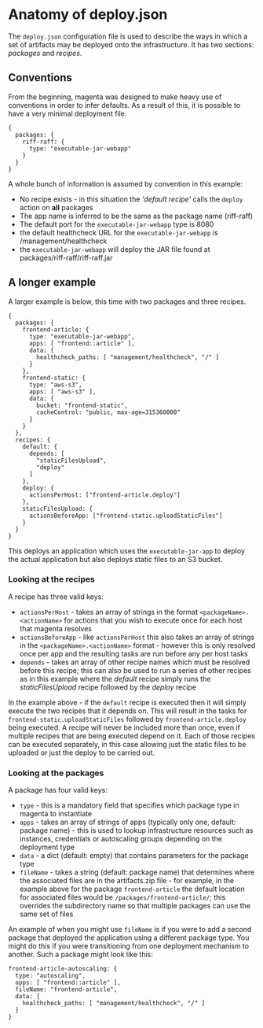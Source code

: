 <!--- prev:artifacts.zip -->
Anatomy of deploy.json
======================

The `deploy.json` configuration file is used to describe the ways in which a
set of artifacts may be deployed onto the infrastructure. It has two sections:
_packages_ and _recipes_.

Conventions
-----------

From the beginning, magenta was designed to make heavy use of conventions in
order to infer defaults. As a result of this, it is possible to have a very
minimal deployment file.

    {
      packages: {
        riff-raff: {
          type: "executable-jar-webapp"
        }
      }
    }

A whole bunch of information is assumed by convention in this example:

 - No recipe exists - in this situation the _'default recipe'_ calls the `deploy` action on **all** packages
 - The app name is inferred to be the same as the package name (riff-raff)
 - The default port for the `executable-jar-webapp` type is 8080
 - the default healthcheck URL for the `executable-jar-webapp` is /management/healthcheck
 - the `executable-jar-webapp` will deploy the JAR file found at packages/riff-raff/riff-raff.jar

A longer example
----------------

A larger example is below, this time with two packages and three recipes.

    {
      packages: {
        frontend-article: {
          type: "executable-jar-webapp",
          apps: [ "frontend::article" ],
          data: {
            healthcheck_paths: [ "management/healthcheck", "/" ]
          }
        },
        frontend-static: {
          type: "aws-s3",
          apps: [ "aws-s3" ],
          data: {
            bucket: "frontend-static",
            cacheControl: "public, max-age=315360000"
          }
        }
      },
      recipes: {
        default: {
          depends: [
            "staticFilesUpload",
            "deploy"
          ]
        },
        deploy: {
          actionsPerHost: ["frontend-article.deploy"]
        },
        staticFilesUpload: {
          actionsBeforeApp: ["frontend-static.uploadStaticFiles"]
        }
      }
    }

This deploys an application which uses the `executable-jar-app` to deploy the actual application but also deploys
 static files to an S3 bucket.

### Looking at the recipes

A recipe has three valid keys:

 - `actionsPerHost` - takes an array of strings in the format `<packageName>.<actionName>` for actions that you wish
 to execute once for each host that magenta resolves
 - `actionsBeforeApp` - like `actionsPerHost` this also takes an array of strings in the `<packageName>.<actionName>`
  format - however this is only resolved once per app and the resulting tasks are run before any per host tasks
 - `depends` - takes an array of other recipe names which must be resolved before this recipe; this can also be used
 to run a series of other recipes as in this example where the _default_ recipe simply runs the _staticFilesUpload_
 recipe followed by the _deploy_ recipe

In the example above - if the `default` recipe is executed then it will simply execute the two recipes that it depends
on. This will result in the tasks for `frontend-static.uploadStaticFiles` followed by `frontend-article.deploy` being
executed. A recipe will never be included more than once, even if multiple recipes that are being executed depend on it.
Each of those recipes can be executed separately, in this case allowing just the static files to be uploaded or just the
deploy to be carried out.

### Looking at the packages

A package has four valid keys:

 - `type` - this is a mandatory field that specifies which package type in magenta to instantiate
 - `apps` - takes an array of strings of apps (typically only one, default: package name) - this is used to
 lookup infrastructure resources such as instances, credentials or autoscaling groups depending on the deployment type
 - `data` - a dict (default: empty) that contains parameters for the package type
 - `fileName` - takes a string (default: package name) that determines where the associated files are in the
 artifacts.zip file - for example, in the example above for the package `frontend-article` the default location
 for associated files would be `/packages/frontend-article/`; this overrides the subdirectory name so that multiple
 packages can use the same set of files

An example of when you might use `fileName` is if you were to add a second package that deployed the application using
a different package type. You might do this if you were transitioning from one deployment mechanism to another. Such
a package might look like this:

    frontend-article-autoscaling: {
      type: "autoscaling",
      apps: [ "frontend::article" ],
      fileName: "frontend-article",
      data: {
        healthcheck_paths: [ "management/healthcheck", "/" ]
      }
    }

